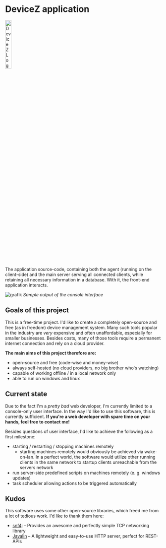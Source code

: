 # DeviceZ application

<img src="https://devicez.de/assets/img/logo.png" width=20% height=20% alt="DeviceZ Logo">

The application source-code, containing both the agent (running on the client-side) and the main server serving all
connected clients, while retaining all necessary information in a database. With it, the front-end application
interacts.

![grafik](https://github.com/DevicezApp/application/assets/38865194/076d3b09-2354-4915-927e-67c15b9ff178)
*Sample output of the console interface*

## Goals of this project

This is a free-time project. I'd like to create a completely open-source and free (as in freedom) device management
system. Many such tools popular in the industry are *very* expensive and often unaffordable, especially for smaller
businesses. Besides costs, many of those tools require a permanent internet connection and rely on a cloud provider.

**The main aims of this project therefore are:**

- open-source and free (code-wise and money-wise)
- always self-hosted (no cloud providers, no big brother who's watching)
- capable of working offline / in a local network only
- able to run on windows and linux

## Current state

Due to the fact I'm a *pretty bad* web developer, I'm currently limited to a console-only user interface. In the way I'd
like to use this software, this is currently sufficient. **If you're a web developer with spare time on your hands, feel
free to contact me!**

Besides questions of user interface, I'd like to achieve the following as a first milestone:

- starting / restarting / stopping machines remotely
    - starting machines remotely would obviously be achieved via wake-on-lan. In a perfect world, the software would
      utilize other running clients in the same network to startup clients unreachable from the servers network
- run server-side predefined scripts on machines remotely (e. g. windows updates)
- task scheduler allowing actions to be triggered automatically

## Kudos

This software uses some other open-source libraries, which freed me from a lot of tedious work. I'd like to thank them
here:

- [snf4j](https://github.com/snf4j/snf4j) – Provides an awesome and perfectly simple TCP networking library
- [Javalin](https://github.com/javalin/javalin) – A lightweight and easy-to-use HTTP server, perfect for REST-APIs
